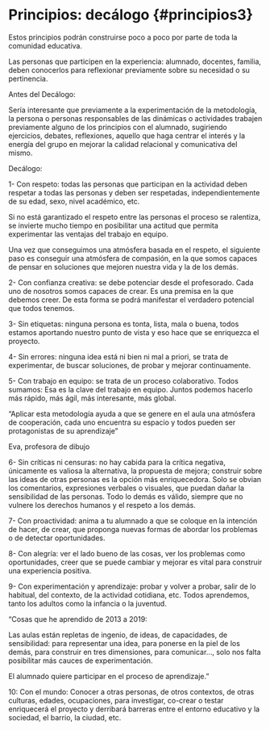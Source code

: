 # Principios: decálogo {#principios3}

Estos principios podrán construirse poco a poco por parte de toda la comunidad educativa.

Las personas que participen en la experiencia: alumnado, docentes, familia, deben conocerlos para reflexionar previamente sobre su necesidad o su pertinencia.

Antes del Decálogo:

Sería interesante que previamente a la experimentación de la metodología, la persona o personas responsables de las dinámicas o actividades trabajen previamente alguno de los principios con el alumnado, sugiriendo ejercicios, debates, reflexiones, aquello que haga centrar el interés y la energía del grupo en mejorar la calidad relacional y comunicativa del mismo.

Decálogo:

1- Con respeto: todas las personas que participan en la actividad deben respetar a todas las personas y deben ser respetadas, independientemente de su edad, sexo, nivel académico, etc.

Si no está garantizado el respeto entre las personas el proceso se ralentiza, se invierte mucho tiempo en posibilitar una actitud que permita experimentar las ventajas del trabajo en equipo.

Una vez que conseguimos una atmósfera basada en el respeto, el siguiente paso es conseguir una atmósfera de compasión, en la que somos capaces de pensar en soluciones que mejoren nuestra vida y la de los demás.

2- Con confianza creativa: se debe potenciar desde el profesorado. Cada uno de nosotros somos capaces de crear. Es una premisa en la que debemos creer. De esta forma se podrá manifestar el verdadero potencial que todos tenemos.

3- Sin etiquetas: ninguna persona es tonta, lista, mala o buena, todos estamos aportando nuestro punto de vista y eso hace que se enriquezca el proyecto.

4- Sin errores: ninguna idea está ni bien ni mal a priori, se trata de experimentar, de buscar soluciones, de probar y mejorar continuamente.

5- Con trabajo en equipo: se trata de un proceso colaborativo. Todos sumamos: Esa es la clave del trabajo en equipo. Juntos podemos hacerlo más rápido, más ágil, más interesante, más global.

“Aplicar esta metodología ayuda a que se genere en el aula una atmósfera de cooperación, cada uno encuentra su espacio y todos pueden ser protagonistas de su aprendizaje”

Eva, profesora de dibujo

6- Sin críticas ni censuras: no hay cabida para la crítica negativa, únicamente es valiosa la alternativa, la propuesta de mejora; construir sobre las ideas de otras personas es la opción más enriquecedora. Solo se obvian los comentarios, expresiones verbales o visuales, que puedan dañar la sensibilidad de las personas. Todo lo demás es válido, siempre que no vulnere los derechos humanos y el respeto a los demás.

7- Con proactividad: anima a tu alumnado a que se coloque en la intención de hacer, de crear, que proponga nuevas formas de abordar los problemas o de detectar oportunidades.

8- Con alegría: ver el lado bueno de las cosas, ver los problemas como oportunidades, creer que se puede cambiar y mejorar es vital para construir una experiencia positiva.

9- Con experimentación y aprendizaje: probar y volver a probar, salir de lo habitual, del contexto, de la actividad cotidiana, etc. Todos aprendemos, tanto los adultos como la infancia o la juventud.

“Cosas que he aprendido de 2013 a 2019:

Las aulas están repletas de ingenio, de ideas, de capacidades, de sensibilidad: para representar una idea, para ponerse en la piel de los demás, para construir en tres dimensiones, para comunicar…, solo nos falta posibilitar más cauces de experimentación.

El alumnado quiere participar en el proceso de aprendizaje.”

10: Con el mundo: Conocer a otras personas, de otros contextos, de otras culturas, edades, ocupaciones, para investigar, co-crear o testar enriquecerá el proyecto y derribará barreras entre el entorno educativo y la sociedad, el barrio, la ciudad, etc.